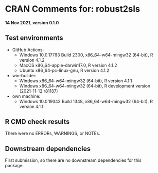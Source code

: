 # CRAN Comments for: robust2sls
#### 14 Nov 2021, version 0.1.0

## Test environments

* GitHub Actions:
  * Windows 10.0.17763 Build 2300, x86_64-w64-mingw32 (64-bit), R version 4.1.2
  * MacOS x86_64-apple-darwin17.0, R version 4.1.2
  * Ubuntu x86_64-pc-linux-gnu, R version 4.1.2
* win-builder:
  * Windows x86_64-w64-mingw32 (64-bit), R version 4.1.1
  * Windows x86_64-w64-mingw32 (64-bit), R development version (2021-11-12 r81187)
* own machine:
  * Windows 10.0.19042 Build 1348, x86_64-w64-mingw32 (64-bit), R version 4.1.1

## R CMD check results

There were no ERRORs, WARNINGS, or NOTEs.

## Downstream dependencies

First submission, so there are no downstream dependencies for this package.
